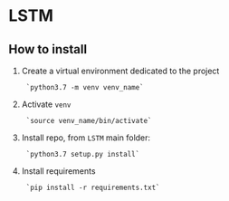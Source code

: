 # LSTM

## How to install

1. Create a virtual environment dedicated to the project
   
        `python3.7 -m venv venv_name`

2. Activate `venv`

        `source venv_name/bin/activate`
   
3. Install repo, from `LSTM` main folder:

        `python3.7 setup.py install`

4. Install requirements

        `pip install -r requirements.txt`